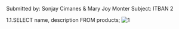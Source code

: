 Submitted by: Sonjay Cimanes & Mary Joy Monter
Subject: ITBAN 2


1.1.SELECT name, description FROM products;
![1]([image_url](https://github.com/Ryljoy2023/MySQL-ACTIVITY1/blob/55168db44b268af91551e0be1cbbaadaaa012696/1.JPG))
